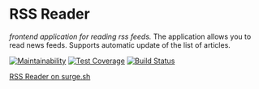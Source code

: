 # RSS Reader
*frontend application for reading rss feeds.*
The application allows you to read news feeds. Supports automatic update of the list of articles.

[![Maintainability](https://api.codeclimate.com/v1/badges/f45504e41266e1035bec/maintainability)](https://codeclimate.com/github/corsicanec82/frontend-project-lvl3/maintainability)
[![Test Coverage](https://api.codeclimate.com/v1/badges/f45504e41266e1035bec/test_coverage)](https://codeclimate.com/github/corsicanec82/frontend-project-lvl3/test_coverage)
[![Build Status](https://travis-ci.org/corsicanec82/frontend-project-lvl3.svg?branch=master)](https://travis-ci.org/corsicanec82/frontend-project-lvl3)

[RSS Reader on surge.sh](http://rssviewer.surge.sh/)
